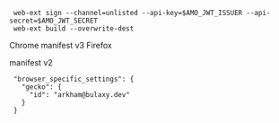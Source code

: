 ```
 web-ext sign --channel=unlisted --api-key=$AMO_JWT_ISSUER --api-secret=$AMO_JWT_SECRET
 web-ext build --overwrite-dest 
 ```

Chrome
manifest v3
  Firefox

manifest v2
 ```
  "browser_specific_settings": {
    "gecko": {
      "id": "arkham@bulaxy.dev"
    }
  }
  ```